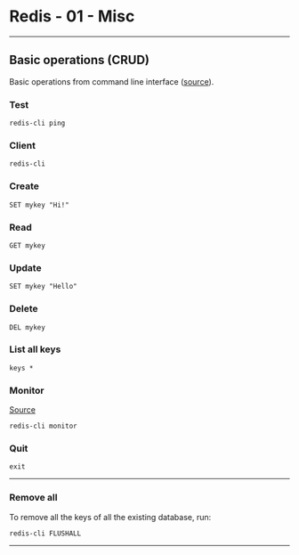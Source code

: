 # Redis - 01 - Misc

***

## Basic operations (CRUD)

Basic operations from command line interface ([source](https://auth0.com/blog/introduction-to-redis-install-cli-commands-and-data-types/)).

### Test

```console
redis-cli ping
```

### Client

```console
redis-cli
```

### Create

```console
SET mykey "Hi!"
```

### Read

```console
GET mykey
```

### Update

```console
SET mykey "Hello"
```

### Delete

```console
DEL mykey
```

### List all keys

```console
keys *
```

### Monitor

[Source](https://redis.io/commands/MONITOR)

```console
redis-cli monitor
```

### Quit

```console
exit
```

***

### Remove all

To remove all the keys of all the existing database, run:

```console
redis-cli FLUSHALL
```

***
